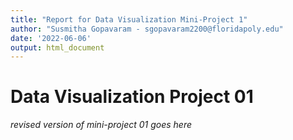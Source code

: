 ```yaml
---
title: "Report for Data Visualization Mini-Project 1"
author: "Susmitha Gopavaram - sgopavaram2200@floridapoly.edu"
date: '2022-06-06'
output: html_document
---
```


# Data Visualization Project 01

_revised version of mini-project 01 goes here_
